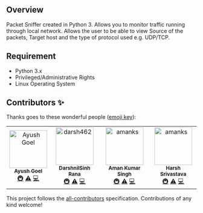 

## Overview

Packet Sniffer created in Python 3. Allows you to monitor traffic running through local network. Allows the user to be able to view Source of the packets, Target host and the type of protocol used e.g. UDP/TCP.

## Requirement
  - Python 3.x
  - Privileged/Administrative Rights
  - Linux Operating System

## Contributors ✨

Thanks goes to these wonderful people ([emoji key](https://allcontributors.org/docs/en/emoji-key)):

<!-- ALL-CONTRIBUTORS-LIST:START - Do not remove or modify this section -->
<!-- prettier-ignore-start -->
<!-- markdownlint-disable -->
<table>
  <tbody>
    <tr>
        <td align="center"><a href="https://github.com/goelayush89"><img src="https://avatars.githubusercontent.com/u/104623090?v=4?s=100" width="100px;" alt="Ayush Goel"/><br /><sub><b>Ayush Goel</b></sub></a><br /><a href="#infra-goelayush89" title="Infrastructure (Hosting, Build-Tools, etc)">🚇</a> <a href="https://github.com/goelayush89/swaptok/commits?author=goelayush89" title="Tests">⚠️</a> <a href="https://github.com/goelayush89/swaptok/commits?author=goelayush89" title="Code">💻</a></td>
     <td align="center"><a href="https://github.com/darsh462"><img src="https://avatars.githubusercontent.com/u/90900429?v=4" width="100px;" alt="darsh462"/><br /><sub><b>DarshnilSinh Rana</b></sub></a><br /><a href="#infra-darsh462" title="Infrastructure (Hosting, Build-Tools, etc)">🚇</a> <a href="https://github.com/goelayush89/swaptok/commits?author=goelayush89" title="Tests">⚠️</a> <a href="https://github.com/goelayush89/swaptok/commits?author=goelayush89" title="Code">💻</a></td>
      <td align="center"><a href="https://github.com/amanks2000"><img src="https://avatars.githubusercontent.com/u/90969119?v=4" width="100px;" alt="amanks"/><br /><sub><b>Aman Kumar Singh</b></sub></a><br /><a href="#infra-amanks2000" title="Infrastructure (Hosting, Build-Tools, etc)">🚇</a> <a href="https://github.com/goelayush89/swaptok/commits?author=goelayush89" title="Tests">⚠️</a> <a href="https://github.com/goelayush89/swaptok/commits?author=goelayush89" title="Code">💻</a></td>
      <td align="center"><a href="https://github.com/harshstar"><img src="https://avatars.githubusercontent.com/u/82330033?v=4" width="100px;" alt="amanks"/><br /><sub><b>Harsh Srivastava</b></sub></a><br /><a href="#infra-harshstar" title="Infrastructure (Hosting, Build-Tools, etc)">🚇</a> <a href="https://github.com/goelayush89/swaptok/commits?author=goelayush89" title="Tests">⚠️</a> <a href="https://github.com/goelayush89/swaptok/commits?author=goelayush89" title="Code">💻</a></td>
    </tr>
  </tbody>
</table>

<!-- markdownlint-restore -->
<!-- prettier-ignore-end -->

<!-- ALL-CONTRIBUTORS-LIST:END -->

This project follows the [all-contributors](https://github.com/all-contributors/all-contributors) specification. Contributions of any kind welcome!
